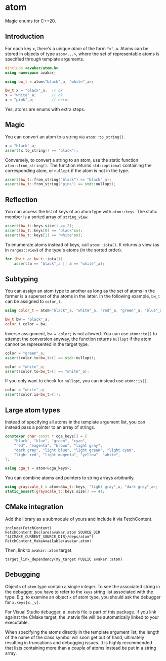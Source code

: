 # atom

Magic enums for C++20.

## Introduction

For each key `x`, there's a unique *atom* of the form `"x"_a`. Atoms can be
stored in objects of type `atom<...>`, where the set of representable atoms is
specified through template arguments.

```cpp
#include <avakar/atom.h>
using namespace avakar;

using bw_t = atom<"black"_a, "white"_a>;

bw_t x = "black"_a;  // ok
x = "white"_a;       // ok
x = "pink"_a;        // error
```

Yes, atoms are enums with extra steps.

## Magic

You can convert an atom to a string via `atom::to_string()`.

```cpp
x = "black"_a;
assert(x.to_string() == "black");
```

Conversely, to convert a string to an atom, use the static function
`atom::from_string()`. The function returns `std::optional` containing the
corresponding atom, or `nullopt` if the atom is not in the type.

```cpp
assert(bw_t::from_string("black") == "black"_a);
assert(bw_t::from_string("pink") == std::nullopt);
```

## Reflection

You can access the list of keys of an atom type with `atom::keys`. The static
member is a sorted array of `string_view`.

```cpp
assert(bw_t::keys.size() == 2);
assert(bw_t::keys[0] == "black"sv);
assert(bw_t::keys[1] == "white"sv);
```

To enumerate atoms instead of keys, call `atom::iota()`. It returns a view (as
in `ranges::view`) of the type's atoms (in the sorted order).

```cpp
for (bw_t a: bw_t::iota())
    assert(a == "black"_a || a == "white"_a);
```

## Subtyping

You can assign an atom type to another as long as the set of atoms in the former
is a superset of the atoms in the latter. In the following example, `bw_t` can
be assigned to `color_t`.

```cpp
using color_t = atom<"black"_a, "white"_a, "red"_a, "green"_a, "blue"_a>;

bw_t bw = "black"_a;
color_t color = bw;
```

Inverse assignment, `bw = color;` is not allowed. You can use `atom::to()` to
attempt the conversion anyway, the function returns `nullopt` if the atom cannot
be represented in the target type.

```cpp
color = "green"_a;
assert(color.to<bw_t>() == std::nullopt);

color = "white"_a;
assert(color.to<bw_t>() == "white"_a);
```

If you only want to check for `nullopt`, you can instead use `atom::is()`.

```cpp
color = "white"_a;
assert(color.is<bw_t>());
```

## Large atom types

Instead of specifying all atoms in the template argument list, you can instead
pass a pointer to an array of strings.

```cpp
constexpr char const * cga_keys[] = {
    "black", "blue", "green", "cyan",
    "red", "magenta", "brown", "light gray",
    "dark gray", "light blue", "light green", "light cyan",
    "light red", "light magenta", "yellow", "white",
};

using cga_t = atom<&cga_keys>;
```

You can combine atoms and pointers to string arrays arbitrarily.

```cpp
using grayscale_t = atom<&bw_t::keys, "light gray"_a, "dark gray"_a>;
static_assert(grayscale_t::keys.size() == 4);
```

## CMake integration

Add the library as a submodule of yours and include it via FetchContent.

```
include(FetchContent)
FetchContent_Declare(avakar.atom SOURCE_DIR "${CMAKE_CURRENT_SOURCE_DIR}/deps/atom")
FetchContent_MakeAvailable(avakar.atom)
```

Then, link to `avakar::atom` target.

```
target_link_dependency(my_target PUBLIC avakar::atom)
```

## Debugging

Objects of `atom` type contain a single integer. To see the associated string in
the debugger, you have to refer to the `keys` string list associated with the
type. E.g. to examine an object `x` of atom type, you should ask the debugger
for `x.keys[x._v]`.

For Visual Studio debugger, a .natvis file is part of this package. If you link
against the CMake target, the .natvis file will be automatically linked to your
executable.

When specifying the atoms directly in the template argument list, the length of
the name of the class symbol will soon get out of hand, ultimately resulting in
truncations and debugging issues. It is highly recommended that lists containing
more than a couple of atoms instead be put in a string array.
